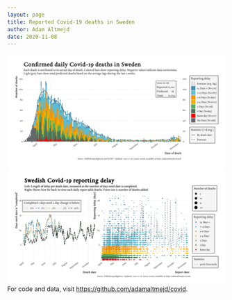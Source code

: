 ```yaml
---
layout: page
title: Reported Covid-19 deaths in Sweden
author: Adam Altmejd
date: 2020-11-08
---
```


![Graph of Swedish Covid-19 deaths with reporting delay.](deaths_lag_sweden_2020-11-08.png "Swedish Covid-19 deaths.")
![Graph of Swedish Covid-19 reporting delay in daily deaths.](lag_trend_sweden_2020-11-08.png "Trend in Swedish Covid-19 mortality reporting delay.")
For code and data, visit <https://github.com/adamaltmejd/covid>.
